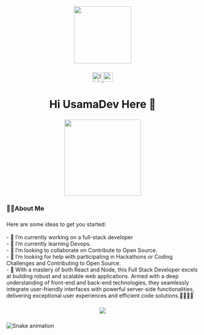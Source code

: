 <div align="center">
  <img height="150" src="https://camo.githubusercontent.com/62da68eb62b1e5f175f7d1f0191dd89a653d7908feb22d37d4a0ab07365d6791/68747470733a2f2f6d656469612e67697068792e636f6d2f6d656469612f4d3967624264396e6244724f5475314d71782f67697068792e676966"  />
</div>

###

<div align="center">
  <a href="https://www.linkedin.com/in/usama-aamir-0434b6229/" target="_blank">
    <img src="https://img.shields.io/static/v1?message=LinkedIn&logo=linkedin&label=&color=0077B5&logoColor=white&labelColor=&style=for-the-badge" height="25" alt="linkedin logo"  />
  </a>
  <a href="https://usama7365.github.io/Portfolio/" target="_blank">
    <img src="https://img.shields.io/static/v1?message=Portfolio&logo=youtube&label=&color=FCFCFD&logoColor=6942C0&labelColor=&style=for-the-badge" height="25" alt="youtube logo"  />
  </a>
</div>

###

<h1 align="center">Hi UsamaDev Here 👋</h1>

###

<div align="center">
  <img height="200" src="https://usama7365.github.io/Portfolio/assets/images/profile-pic.jpg"  />
</div>

###

<h3 align="left">👩‍💻About Me</h3>

###

<p align="left">Here are some ideas to get you started:<br><br>- 🔭 I’m currently working on a full-stack developer<br>- 🌱 I’m currently learning Devops.<br>- 👯 I’m looking to collaborate on Contribute to Open Source.<br>- 🤔 I’m looking for help with participating in Hackathons or Coding Challenges and Contributing to Open Source.<br>- 💬 With a mastery of both React and Node, this Full Stack Developer excels at building robust and scalable web applications. Armed with a deep understanding of front-end and back-end technologies, they seamlessly integrate user-friendly interfaces with powerful server-side functionalities, delivering exceptional user experiences and efficient code solutions.👨🏻‍💻✅</p>

###

<div align="center">
  <img src="https://streak-stats.demolab.com/?user=usama7365&locale=en&mode=daily&theme=dark&hide_border=false&border_radius=5&order=3"  />
</div>


###

<img src="https://profile-readme-generator.com/assets/snake.svg" alt="Snake animation" />

###
